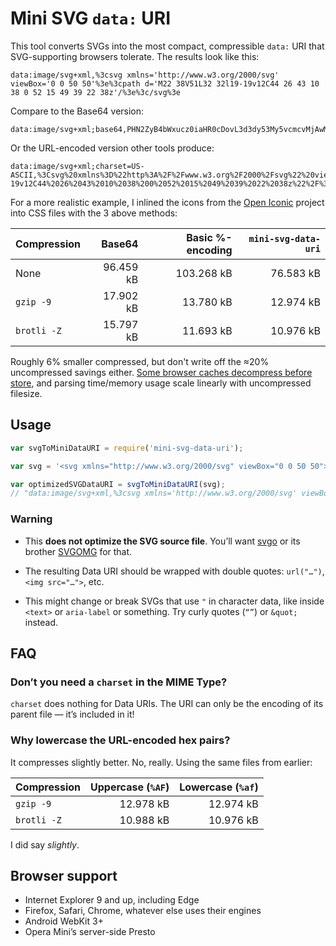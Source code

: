 Mini SVG `data:` URI
====================

This tool converts SVGs into the most compact, compressible `data:` URI that SVG-supporting browsers tolerate. The results look like this:

```url
data:image/svg+xml,%3csvg xmlns='http://www.w3.org/2000/svg' viewBox='0 0 50 50'%3e%3cpath d='M22 38V51L32 32l19-19v12C44 26 43 10 38 0 52 15 49 39 22 38z'/%3e%3c/svg%3e
```

Compare to the Base64 version:

```url
data:image/svg+xml;base64,PHN2ZyB4bWxucz0iaHR0cDovL3d3dy53My5vcmcvMjAwMC9zdmciIHZpZXdCb3g9IjAgMCA1MCA1MCI+PHBhdGggZD0iTTIyIDM4VjUxTDMyIDMybDE5LTE5djEyQzQ0IDI2IDQzIDEwIDM4IDAgNTIgMTUgNDkgMzkgMjIgMzh6Ii8+PC9zdmc+
```

Or the URL-encoded version other tools produce:

```url
data:image/svg+xml;charset=US-ASCII,%3Csvg%20xmlns%3D%22http%3A%2F%2Fwww.w3.org%2F2000%2Fsvg%22%20viewBox%3D%220%200%2050%2050%22%3E%3Cpath%20d%3D%22M22%2038V51L32%2032l19-19v12C44%2026%2043%2010%2038%200%2052%2015%2049%2039%2022%2038z%22%2F%3E%3C%2Fsvg%3E
```

For a more realistic example, I inlined the icons from the [Open Iconic](https://useiconic.com/open) project into CSS files with the 3 above methods:

| Compression | Base64    | Basic %-encoding | `mini-svg-data-uri` |
|-------------|----------:|-----------------:|--------------------:|
| None        | 96.459 kB | 103.268 kB       | 76.583 kB           |
| `gzip -9`   | 17.902 kB | 13.780 kB        | 12.974 kB           |
| `brotli -Z` | 15.797 kB | 11.693 kB        | 10.976 kB           |

Roughly 6% smaller compressed, but don't write off the ≈20% uncompressed savings either. [Some browser caches decompress before store](https://blogs.msdn.microsoft.com/ieinternals/2014/10/21/compressing-the-web/), and parsing time/memory usage scale linearly with uncompressed filesize.


Usage
-----

```js
var svgToMiniDataURI = require('mini-svg-data-uri');

var svg = '<svg xmlns="http://www.w3.org/2000/svg" viewBox="0 0 50 50"><path d="M22 38V51L32 32l19-19v12C44 26 43 10 38 0 52 15 49 39 22 38z"/></svg>';

var optimizedSVGDataURI = svgToMiniDataURI(svg);
// "data:image/svg+xml,%3csvg xmlns='http://www.w3.org/2000/svg' viewBox='0 0 50 50'%3e%3cpath d='M22 38V51L32 32l19-19v12C44 26 43 10 38 0 52 15 49 39 22 38z'/%3e%3c/svg%3e"
```

### Warning

* This **does not optimize the SVG source file**. You’ll want [svgo](https://github.com/svg/svgo) or its brother [SVGOMG](https://jakearchibald.github.io/svgomg/) for that.

* The resulting Data URI should be wrapped with double quotes: `url("…")`, `<img src="…">`, etc.

* This might change or break SVGs that use `"` in character data, like inside `<text>` or `aria-label` or something. Try curly quotes (`“”`)  or `&quot;` instead.


FAQ
---

### Don’t you need a `charset` in the MIME Type?

`charset` does nothing for Data URIs. The URI can only be the encoding of its parent file — it’s included in it!

### Why lowercase the URL-encoded hex pairs?

It compresses slightly better. No, really. Using the same files from earlier:

| Compression | Uppercase (`%AF`) | Lowercase (`%af`) |
|-------------|------------------:|------------------:|
| `gzip -9`   | 12.978 kB         | 12.974 kB         |
| `brotli -Z` | 10.988 kB         | 10.976 kB         |

I did say *slightly*.


Browser support
---------------

* Internet Explorer 9 and up, including Edge
* Firefox, Safari, Chrome, whatever else uses their engines
* Android WebKit 3+
* Opera Mini’s server-side Presto
